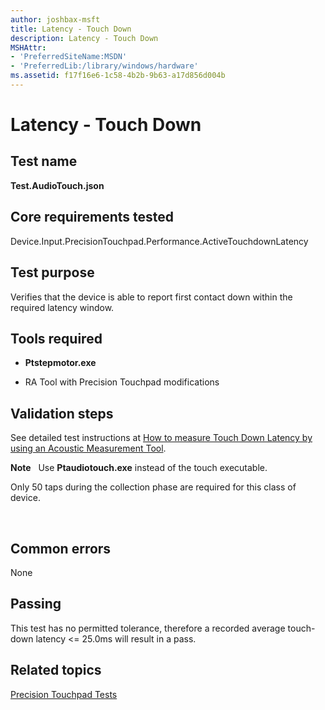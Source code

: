 ```yaml
---
author: joshbax-msft
title: Latency - Touch Down
description: Latency - Touch Down
MSHAttr:
- 'PreferredSiteName:MSDN'
- 'PreferredLib:/library/windows/hardware'
ms.assetid: f17f16e6-1c58-4b2b-9b63-a17d856d004b
---
```


# Latency - Touch Down


## Test name


**Test.AudioTouch.json**

## Core requirements tested


Device.Input.PrecisionTouchpad.Performance.ActiveTouchdownLatency

## Test purpose


Verifies that the device is able to report first contact down within the required latency window.

## Tools required


-   **Ptstepmotor.exe**

-   RA Tool with Precision Touchpad modifications

## Validation steps


See detailed test instructions at [How to measure Touch Down Latency by using an Acoustic Measurement Tool](how-to-measure-touch-down-latency-by-using-an-acoustic-measurement-tool.md).

**Note**  
Use **Ptaudiotouch.exe** instead of the touch executable.

Only 50 taps during the collection phase are required for this class of device.

 

## Common errors


None

## Passing


This test has no permitted tolerance, therefore a recorded average touch-down latency &lt;= 25.0ms will result in a pass.

## Related topics


[Precision Touchpad Tests](precision-touchpad-tests.md)

 

 







